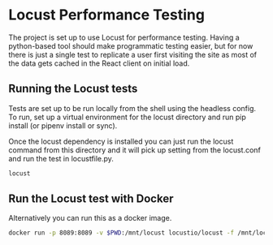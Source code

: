 # Locust Performance Testing

The project is set up to use Locust for performance testing. Having a python-based tool should make programmatic testing easier, but for now there is just a single test to replicate a user first visiting the site as most of the data gets cached in the React client on initial load.

## Running the Locust tests

Tests are set up to be run locally from the shell using the headless config. To run, set up a virtual environment for the locust directory and run pip install (or pipenv install or sync).

Once the locust dependency is installed you can just run the locust command from this directory and it will pick up setting from the locust.conf and run the test in locustfile.py.

```bash
locust
```

## Run the Locust test with Docker

Alternatively you can run this as a docker image.

```bash
docker run -p 8089:8089 -v $PWD:/mnt/locust locustio/locust -f /mnt/locust/locustfile.py
```
